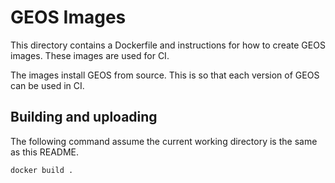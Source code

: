 # GEOS Images

This directory contains a Dockerfile and instructions for how to create GEOS
images. These images are used for CI.

The images install GEOS from source. This is so that each version of GEOS can
be used in CI.

## Building and uploading

The following command assume the current working directory is the same as this
README.

```sh
docker build .
```
